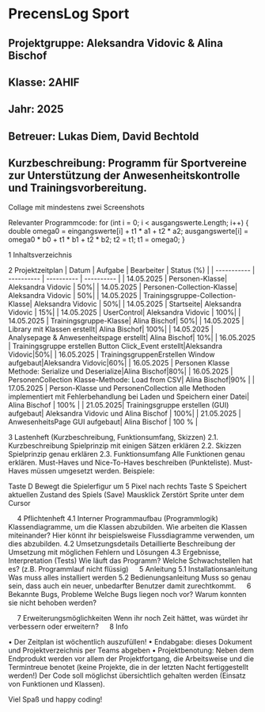 # **PrecensLog Sport**

## Projektgruppe: Aleksandra Vidovic & Alina Bischof
## Klasse: 2AHIF
## Jahr: 2025








## Betreuer: Lukas Diem, David Bechtold                                                                                    
## Kurzbeschreibung: Programm für Sportvereine zur Unterstützung der Anwesenheitskontrolle und Trainingsvorbereitung.


Collage mit mindestens zwei Screenshots 







Relevanter Programmcode:
for (int i = 0; i < ausgangswerte.Length; i++)
{
      double omega0 = eingangswerte[i] + t1 * a1 + t2 * a2;
      ausgangswerte[i] = omega0 * b0 + t1 * b1 + t2 * b2;
      t2 = t1;
      t1 = omega0;
}


1	Inhaltsverzeichnis







2	Projektzeitplan
|    Datum    |   Aufgabe  | Bearbeiter | Status (%) |
| ----------- | ---------- | ---------- | ---------- |
|  14.05.2025 |  Personen-Klasse| Aleksandra Vidovic | 50%|
|  14.05.2025 |  Personen-Collection-Klasse| Aleksandra Vidovic | 50%|
|  14.05.2025 |  Trainingsgruppe-Collection-Klasse| Aleksandra Vidovic | 50%|
|  14.05.2025 |  Startseite| Aleksandra Vidovic | 15%|
|  14.05.2025 |  UserControl| Aleksandra Vidovic | 100%|
|  14.05.2025 |  Trainingsgruppe-Klasse| Alina Bischof| 50%|
|  14.05.2025 |  Library mit Klassen erstellt| Alina Bischof| 100%|
|  14.05.2025 |  Analysepage & Anwesenheitspage erstellt| Alina Bischof| 10%|
|  16.05.2025 |  Trainingsgruppe erstellen Button Click_Event erstellt|Aleksandra Vidovic|50%|
|  16.05.2025 |  TrainingsgruppenErstellen Window aufgebaut|Aleksandra Vidovic|60%|
|  16.05.2025 |  Personen Klasse Methode: Serialize und Deserialize|Alina Bischof|80%|
|  16.05.2025 |  PersonenCollection Klasse-Methode: Load from CSV| Alina Bischof|90% |
|  17.05.2025 |  Person-Klasse und PersonenCollection alle Methoden implementiert mit Fehlerbehandlung bei Laden und Speichern einer Datei| Alina Bischof | 100% |
| 21.05.2025| Trainingsgruppe erstellen (GUI) aufgebaut| Aleksandra Vidovic und Alina Bischof | 100%|
| 21.05.2025 | AnwesenheitsPage GUI aufgebaut| Alina Bischof | 100 % |
			
			
			
			


3	Lastenheft (Kurzbeschreibung, Funktionsumfang, Skizzen)
2.1. Kurzbeschreibung 
Spielprinzip mit einigen Sätzen erklären
2.2. Skizzen
Spielprinzip genau erklären
2.3. Funktionsumfang
Alle Funktionen genau erklären.
Must-Haves und Nice-To-Haves beschreiben (Punkteliste). Must-Haves müssen umgesetzt werden.
Beispiele: 

Taste D	Bewegt die Spielerfigur um 5 Pixel nach rechts
Taste S	Speichert aktuellen Zustand des Spiels (Save)
Mausklick	Zerstört Sprite unter dem Cursor
	


 
4	Pflichtenheft
4.1	Interner Programmaufbau (Programmlogik)
Klassendiagramme, um die Klassen abzubilden.
Wie arbeiten die Klassen miteinander? Hier könnt ihr beispielsweise Flussdiagramme verwenden, um dies abzubilden.
4.2	Umsetzungsdetails
Detaillierte Beschreibung der Umsetzung mit möglichen Fehlern und Lösungen
4.3	Ergebnisse, Interpretation (Tests)
Wie läuft das Programm?
Welche Schwachstellen hat es?   (z.B. Programmlauf nicht flüssig)
 
5	Anleitung
5.1	Installationsanleitung
Was muss alles installiert werden 
5.2	Bedienungsanleitung
Muss so genau sein, dass auch ein neuer, unbedarfter Benutzer damit zurechtkommt.  
6	Bekannte Bugs, Probleme
Welche Bugs liegen noch vor? Warum konnten sie nicht behoben werden?





 
7	Erweiterungsmöglichkeiten
Wenn ihr noch Zeit hättet, was würdet ihr verbessern oder erweitern?
 
8	Info

•	Der Zeitplan ist wöchentlich auszufüllen!
•	Endabgabe: dieses Dokument und Projektverzeichnis per Teams abgeben
•	Projektbenotung: Neben dem Endprodukt werden vor allem der Projektfortgang, die Arbeitsweise und die Termintreue benotet (keine Projekte, die in der letzten Nacht fertiggestellt werden!) Der Code soll möglichst übersichtlich gehalten werden (Einsatz von Funktionen und Klassen).

Viel Spaß und happy coding!

   
